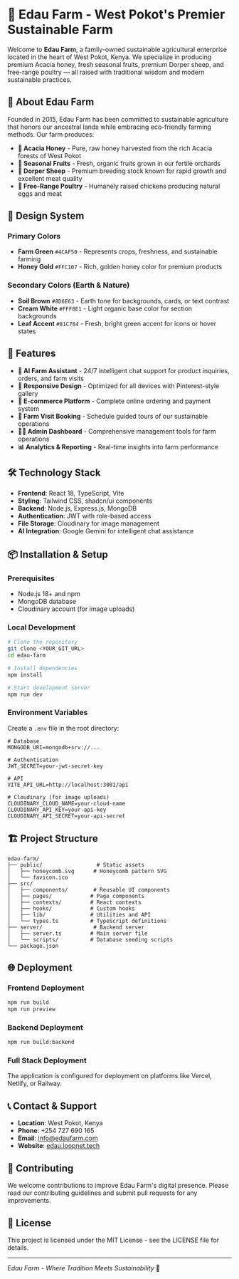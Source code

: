 # 🌾 Edau Farm - West Pokot's Premier Sustainable Farm

Welcome to **Edau Farm**, a family-owned sustainable agricultural enterprise located in the heart of West Pokot, Kenya. We specialize in producing premium Acacia honey, fresh seasonal fruits, premium Dorper sheep, and free-range poultry — all raised with traditional wisdom and modern sustainable practices.

## 🏡 About Edau Farm

Founded in 2015, Edau Farm has been committed to sustainable agriculture that honors our ancestral lands while embracing eco-friendly farming methods. Our farm produces:

- **🌸 Acacia Honey** - Pure, raw honey harvested from the rich Acacia forests of West Pokot
- **🍎 Seasonal Fruits** - Fresh, organic fruits grown in our fertile orchards
- **🐑 Dorper Sheep** - Premium breeding stock known for rapid growth and excellent meat quality
- **🐔 Free-Range Poultry** - Humanely raised chickens producing natural eggs and meat

## 🎨 Design System

### Primary Colors
- **Farm Green** `#4CAF50` - Represents crops, freshness, and sustainable farming
- **Honey Gold** `#FFC107` - Rich, golden honey color for premium products

### Secondary Colors (Earth & Nature)
- **Soil Brown** `#8D6E63` - Earth tone for backgrounds, cards, or text contrast
- **Cream White** `#FFF8E1` - Light organic base color for section backgrounds
- **Leaf Accent** `#81C784` - Fresh, bright green accent for icons or hover states

## 🚀 Features

- **🤖 AI Farm Assistant** - 24/7 intelligent chat support for product inquiries, orders, and farm visits
- **📱 Responsive Design** - Optimized for all devices with Pinterest-style gallery
- **🛒 E-commerce Platform** - Complete online ordering and payment system
- **📅 Farm Visit Booking** - Schedule guided tours of our sustainable operations
- **👨‍💼 Admin Dashboard** - Comprehensive management tools for farm operations
- **📊 Analytics & Reporting** - Real-time insights into farm performance

## 🛠️ Technology Stack

- **Frontend**: React 18, TypeScript, Vite
- **Styling**: Tailwind CSS, shadcn/ui components
- **Backend**: Node.js, Express.js, MongoDB
- **Authentication**: JWT with role-based access
- **File Storage**: Cloudinary for image management
- **AI Integration**: Google Gemini for intelligent chat assistance

## 📦 Installation & Setup

### Prerequisites
- Node.js 18+ and npm
- MongoDB database
- Cloudinary account (for image uploads)

### Local Development

```bash
# Clone the repository
git clone <YOUR_GIT_URL>
cd edau-farm

# Install dependencies
npm install

# Start development server
npm run dev
```

### Environment Variables

Create a `.env` file in the root directory:

```env
# Database
MONGODB_URI=mongodb+srv://...

# Authentication
JWT_SECRET=your-jwt-secret-key

# API
VITE_API_URL=http://localhost:3001/api

# Cloudinary (for image uploads)
CLOUDINARY_CLOUD_NAME=your-cloud-name
CLOUDINARY_API_KEY=your-api-key
CLOUDINARY_API_SECRET=your-api-secret
```

## 🏗️ Project Structure

```
edau-farm/
├── public/                 # Static assets
│   ├── honeycomb.svg      # Honeycomb pattern SVG
│   └── favicon.ico
├── src/
│   ├── components/        # Reusable UI components
│   ├── pages/            # Page components
│   ├── contexts/         # React contexts
│   ├── hooks/            # Custom hooks
│   ├── lib/              # Utilities and API
│   └── types.ts          # TypeScript definitions
├── server/                # Backend server
│   ├── server.ts         # Main server file
│   └── scripts/          # Database seeding scripts
└── package.json
```

## 🌐 Deployment

### Frontend Deployment
```bash
npm run build
npm run preview
```

### Backend Deployment
```bash
npm run build:backend
```

### Full Stack Deployment
The application is configured for deployment on platforms like Vercel, Netlify, or Railway.

## 📞 Contact & Support

- **Location**: West Pokot, Kenya
- **Phone**: +254 727 690 165
- **Email**: info@edaufarm.com
- **Website**: [edau.loopnet.tech](https://edau.loopnet.tech)

## 🤝 Contributing

We welcome contributions to improve Edau Farm's digital presence. Please read our contributing guidelines and submit pull requests for any improvements.

## 📄 License

This project is licensed under the MIT License - see the LICENSE file for details.

---

*Edau Farm - Where Tradition Meets Sustainability* 🌾
